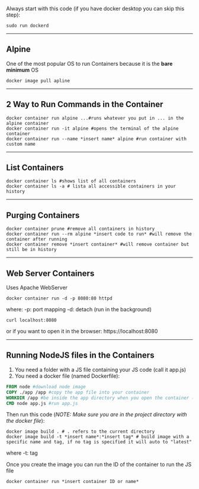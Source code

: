 Always start with this code (if you have docker desktop you can skip this step):

```shell
sudo run dockerd
```

___
## Alpine

One of the most popular OS to run Containers because it is the **bare minimum** OS

```shell
docker image pull apline
```

___
## 2 Way to Run Commands in the Container

```shell
docker container run alpine ...#runs whatever you put in ... in the alpine container
docker container run -it alpine #opens the terminal of the alpine container
docker container run --name *insert name* alpine #run container with custom name
```

___
## List Containers
```shell
docker container ls #shows list of all containers
docker container ls -a # lista all accessible containers in your history
```

___
## Purging Containers
```shell
docker container prune #remove all containers in history
docker container run --rm alpine *insert code to run* #will remove the container after running
docker container remove *insert container* #will remove container but still be in history
```

___
## Web Server Containers
Uses Apache WebServer
```
docker container run -d -p 8080:80 httpd
```

where:
-p: port mapping
-d: detach (run in the background)

```
curl localhost:8080
```

or if you want to open it in the browser: https://localhost:8080

___
## Running NodeJS files in the Containers
1. You need a folder with a JS file containing your JS code (call it app.js)
2. You need a docker file (named Dockerfile):

```dockerfile
FROM node #download node image
COPY ./app /app #copy the app file into your container
WORKDIR /app #be inside the app directory when you open the container (will create if none)
CMD node app.js #run app.js
```

Then run this code (*NOTE: Make sure you are in the project directory with the docker file*):

```shell
docker image build . # . refers to the current directory
docker image build -t *insert name*:*insert tag* # build image with a specific name and tag, if no tag is specified it will auto to "latest"
```

where
-t: tag

Once you create the image you can run the ID of the container to run the JS file

```shell
docker container run *insert container ID or name* 
```